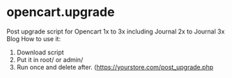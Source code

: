 # opencart.upgrade
Post upgrade script for Opencart 1x to 3x including Journal 2x to Journal 3x Blog
How to use it:
1. Download script
2. Put it in root/ or admin/
3. Run once and delete after. (https://yourstore.com/post_upgrade.php
